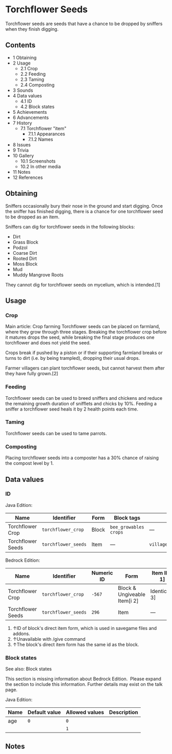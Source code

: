 # Torchflower Seeds
Torchflower seeds are seeds that have a chance to be dropped by sniffers when they finish digging.

## Contents
- 1 Obtaining
- 2 Usage
	- 2.1 Crop
	- 2.2 Feeding
	- 2.3 Taming
	- 2.4 Composting
- 3 Sounds
- 4 Data values
	- 4.1 ID
	- 4.2 Block states
- 5 Achievements
- 6 Advancements
- 7 History
	- 7.1 Torchflower "item"
		- 7.1.1 Appearances
		- 7.1.2 Names
- 8 Issues
- 9 Trivia
- 10 Gallery
	- 10.1 Screenshots
	- 10.2 In other media
- 11 Notes
- 12 References

## Obtaining
Sniffers occasionally bury their nose in the ground and start digging. Once the sniffer has finished digging, there is a chance for one torchflower seed to be dropped as an item.

Sniffers can dig for torchflower seeds in the following blocks:

- Dirt
- Grass Block
- Podzol
- Coarse Dirt
- Rooted Dirt
- Moss Block
- Mud
- Muddy Mangrove Roots

They cannot dig for torchflower seeds on mycelium, which is intended.[1]

## Usage
### Crop
Main article: Crop farming
Torchflower seeds can be placed on farmland, where they grow through three stages. Breaking the torchflower crop before it matures drops the seed, while breaking the final stage produces one torchflower and does not yield the seed.

Crops break if pushed by a piston or if their supporting farmland breaks or turns to dirt (i.e. by being trampled), dropping their usual drops.

Farmer villagers can plant torchflower seeds, but cannot harvest them after they have fully grown.[2]

### Feeding
Torchflower seeds can be used to breed sniffers and chickens and reduce the remaining growth duration of snifflets and chicks by 10%. Feeding a sniffer a torchflower seed heals it by 2 health points each time.

### Taming
Torchflower seeds can be used to tame parrots.

### Composting
Placing torchflower seeds into a composter has a 30% chance of raising the compost level by 1.

## Data values
### ID
Java Edition:

| Name              | Identifier          | Form  | Block tags                  | Item tags                  | Translation key                    |
|-------------------|---------------------|-------|-----------------------------|----------------------------|------------------------------------|
| Torchflower Crop  | `torchflower_crop`  | Block | `bee_growables`<br/>`crops` | —                          | `block.minecraft.torchflower_crop` |
| Torchflower Seeds | `torchflower_seeds` | Item  | —                           | `villager_plantable_seeds` | `item.minecraft.torchflower_seeds` |

Bedrock Edition:

| Name              | Identifier          | Numeric ID | Form                         | Item ID[i 1]   | Translation key               |
|-------------------|---------------------|------------|------------------------------|----------------|-------------------------------|
| Torchflower Crop  | `torchflower_crop`  | `-567`     | Block & Ungiveable Item[i 2] | Identical[i 3] | —                             |
| Torchflower Seeds | `torchflower_seeds` | `296`      | Item                         | —              | `item.torchflower_seeds.name` |

1. ↑ID of block's direct item form, which is used in savegame files and addons.
2. ↑Unavailable with /give command
3. ↑The block's direct item form has the same id as the block.

### Block states
See also: Block states


  

This section is missing information about Bedrock Edition. 
Please expand the section to include this information. Further details may exist on the talk page.


Java Edition:

| Name | Default value | Allowed values | Description |
|------|---------------|----------------|-------------|
| age  | `0`           | `0`            |             |
|      |               | `1`            |             |

## Notes



